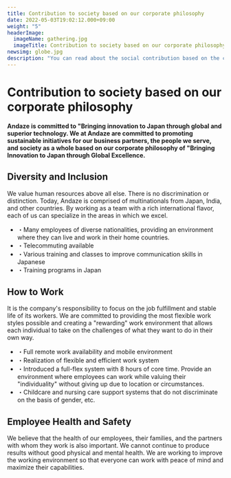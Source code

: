 ```yaml
---
title: Contribution to society based on our corporate philosophy
date: 2022-05-03T19:02:12.000+09:00
weight: "5"
headerImage:
  imageName: gathering.jpg
  imageTitle: Contribution to society based on our corporate philosophy
newsimg: globe.jpg
description: "You can read about the social contribution based on the corporate philosophy of Andaze Ltd."
---
```

# Contribution to society based on our corporate philosophy



**Andaze is committed to "Bringing innovation to Japan through global and superior technology. We at Andaze are committed to promoting sustainable initiatives for our business partners, the people we serve, and society as a whole based on our corporate philosophy of "Bringing Innovation to Japan through Global Excellence.**



## Diversity and Inclusion

We value human resources above all else. There is no discrimination or distinction. Today, Andaze is comprised of multinationals from Japan, India, and other countries. By working as a team with a rich international flavor, each of us can specialize in the areas in which we excel.

* ・Many employees of diverse nationalities, providing an environment where they can live and work in their home countries.
* ・Telecommuting available
* ・Various training and classes to improve communication skills in Japanese
* ・Training programs in Japan



## How to Work

It is the company's responsibility to focus on the job fulfillment and stable life of its workers. We are committed to providing the most flexible work styles possible and creating a "rewarding" work environment that allows each individual to take on the challenges of what they want to do in their own way.

* ・Full remote work availability and mobile environment
* ・Realization of flexible and efficient work system
* ・Introduced a full-flex system with 8 hours of core time. Provide an environment where employees can work while valuing their "individuality" without giving up due to location or circumstances.
* ・Childcare and nursing care support systems that do not discriminate on the basis of gender, etc.



## Employee Health and Safety

We believe that the health of our employees, their families, and the partners with whom they work is also important. We cannot continue to produce results without good physical and mental health. We are working to improve the working environment so that everyone can work with peace of mind and maximize their capabilities.